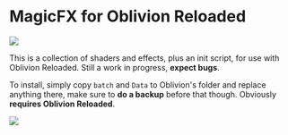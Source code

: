 # MagicFX for Oblivion Reloaded

![](https://i.imgur.com/3iksD15.png)

This is a collection of shaders and effects, plus an init script, for use with Oblivion Reloaded. Still a work in progress, **expect bugs**.

To install, simply copy ```batch```  and ```Data``` to Oblivion's folder and replace anything there, make sure to **do a backup** before that though. Obviously **requires Oblivion Reloaded**.

![](https://i.imgur.com/VpcIazA.png)

